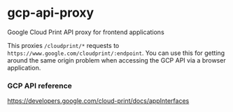 # gcp-api-proxy

Google Cloud Print API proxy for frontend applications

This proxies `/cloudprint/*` requests to `https://www.google.com/cloudprint/:endpoint`. 
You can use this for getting around the same origin problem when
accessing the GCP API via a browser application.

### GCP API reference

https://developers.google.com/cloud-print/docs/appInterfaces
